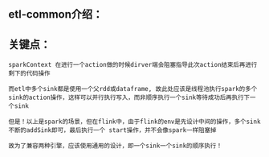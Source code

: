## etl-common介绍：
    
    

## 关键点：

    sparkContext 在进行一个action做的时候dirver端会阻塞指导此次action结束后再进行剩下的代码操作
    
    而etl中多个sink都是使用一个父rdd或dataframe, 故此处应该是线程池执行spark的多个sink的action操作，这样可以并行执行写入，而非顺序执行一个sink等待成功后再执行下一个sink
    
    但是！以上是spark的场景，但在flink中，由于flink的env是先设计中间的操作，多个sink不断的addSink即可，最后执行一个 start操作，并不会像spark一样阻塞掉
    
    故为了兼容两种引擎，应该使用通用的设计，即一个sink一个sink的顺序执行！
    
